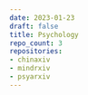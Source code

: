 ```yaml
---
date: 2023-01-23
draft: false
title: Psychology
repo_count: 3
repositories:
- chinaxiv
- mindrxiv
- psyarxiv
---
```




